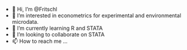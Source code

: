 - 👋 Hi, I’m @Fritschl
- 👀 I’m interested in econometrics for experimental and environmental microdata.
- 🌱 I’m currently learning R and STATA
- 💞️ I’m looking to collaborate on STATA
- 📫 How to reach me ...

<!---
Fritschl/Fritschl is a ✨ special ✨ repository because its `README.md` (this file) appears on your GitHub profile.
You can click the Preview link to take a look at your changes.
--->
